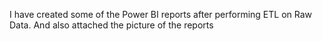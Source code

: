 I have created some of the Power BI reports after performing ETL on Raw Data. And also attached the picture of the reports
